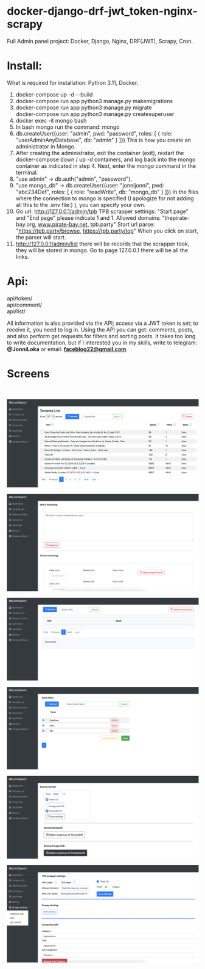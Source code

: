 # docker-django-drf-jwt_token-nginx-scrapy
Full Admin panel project: Docker, Django, Nginx, DRF(JWT), Scrapy, Cron.

<h1>Install:</h1>
What is required for installation: Python 3.11, Docker.

1. docker-compose up -d --build<br>
2. docker-compose run app python3 manage.py makemigrations<br>
3. docker-compose run app python3 manage.py migrate<br>
docker-compose run app python3 manage.py createsuperuser<br>
4. docker exec -it mongo bash<br>
5. In bash mongo run the command: mongo<br>
6. db.createUser({user: "admin", pwd: "password", roles: [ { role: "userAdminAnyDatabase", db: "admin" } ]})
This is how you create an administrator in Mongo.<br>
7. After creating the administrator, exit the container (exit), restart the docker-compose down / up -d containers, and log back into the mongo container as indicated in step 4. Next, enter the mongo command in the terminal.<br>
8. "use admin" -> db.auth("admin", "password").<br>
9. "use mongo_db" -> db.createUser({user: "jonnijonni", pwd: "abc234Def", roles: [ { role: "readWrite", db: "mongo_db" } ]})
In the files where the connection to mongo is specified (I apologize for not adding all this to the .env file:) ), you can specify your own.<br>
10. Go url: http://127.0.0.1/admin/tpb
TPB scrapper settings: "Start page" and "End page" please indicate 1 and 1.
Allowed domains: "thepirate-bay.org, www.pirate-bay.net, tpb.party"
Start url parse: "https://tpb.party/browse, https://tpb.party/top"
When you click on start, the parser will start.<br>
10. http://127.0.0.1/admin/list there will be records that the scrapper took, they will be stored in mongo.
Go to page 127.0.0.1 there will be all the links.<br>

<h1>Api:</h1>
api/token/ <br>
api/comment/<br>
api/list/<br>

All information is also provided via the API; access via a JWT token is set; to receive it, you need to log in. Using the API you can get: comments, posts, and also perform get requests for filters and sorting posts. It takes too long to write documentation, but if I interested you in my skills, write to telegram: <b>@JonniLoka</b> or email: <b>faceblog22@gmail.com</b>.
<br>
<h1>Screens</h1>
<br>

![Image alt](https://github.com/sos-puhaev/django-drf-scrapy-postgres-mongo/blob/main/image1.png)

![Image alt](https://github.com/sos-puhaev/django-drf-scrapy-postgres-mongo/blob/main/image2.png)

![Image alt](https://github.com/sos-puhaev/django-drf-scrapy-postgres-mongo/blob/main/image3.png)

![Image alt](https://github.com/sos-puhaev/django-drf-scrapy-postgres-mongo/blob/main/image4.png)

![Image alt](https://github.com/sos-puhaev/django-drf-scrapy-postgres-mongo/blob/main/image5.png)

![Image alt](https://github.com/sos-puhaev/django-drf-scrapy-postgres-mongo/blob/main/image6.png)
